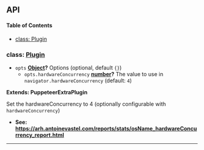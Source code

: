 ## API

<!-- Generated by documentation.js. Update this documentation by updating the source code. -->

#### Table of Contents

- [class: Plugin](#class-plugin)

### class: [Plugin](https://github.com/berstend/puppeteer-extra/blob/0f58277d6f874c9508735245fc961c5ee878fd64/packages/puppeteer-extra-plugin-stealth/evasions/navigator.hardwareConcurrency/index.js#L16-L37)

- `opts` **[Object](https://developer.mozilla.org/docs/Web/JavaScript/Reference/Global_Objects/Object)?** Options (optional, default `{}`)
  - `opts.hardwareConcurrency` **[number](https://developer.mozilla.org/docs/Web/JavaScript/Reference/Global_Objects/Number)?** The value to use in `navigator.hardwareConcurrency` (default: `4`)

**Extends: PuppeteerExtraPlugin**

Set the hardwareConcurrency to 4 (optionally configurable with `hardwareConcurrency`)

- **See: <https://arh.antoinevastel.com/reports/stats/osName_hardwareConcurrency_report.html>**

---
